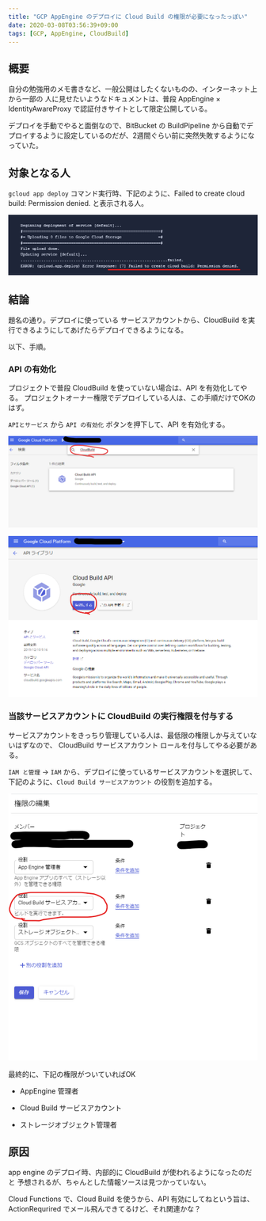 ```yaml
---
title: "GCP AppEngine のデプロイに Cloud Build の権限が必要になったっぽい"
date: 2020-03-08T03:56:39+09:00
tags: [GCP, AppEngine, CloudBuild]
---
```


## 概要
自分の勉強用のメモ書きなど、一般公開はしたくないものの、インターネット上から一部の
人に見せたいようなドキュメントは、普段 AppEngine × IdentityAwareProxy で認証付きサイトとして限定公開している。

デプロイを手動でやると面倒なので、BitBucket の BuildPipeline から自動でデプロイするように設定しているのだが、2週間ぐらい前に突然失敗するようになっていた。

## 対象となる人
`gcloud app deploy` コマンド実行時、下記のように、Failed to create cloud build: Permission denied. と表示される人。

![Error](./images/error.png)

## 結論
題名の通り。デプロイに使っている サービスアカウントから、CloudBuild を実行できるようにしてあげたらデプロイできるようになる。

以下、手順。

### API の有効化
プロジェクトで普段 CloudBuild を使っていない場合は、API を有効化してやる。
プロジェクトオーナー権限でデプロイしている人は、この手順だけでOKのはず。

`APIとサービス` から `API の有効化` ボタンを押下して、API を有効化する。

![API](./images/capture1.png)

![キャプチャ](./images/capture2.png)

### 当該サービスアカウントに CloudBuild の実行権限を付与する
サービスアカウントをきっちり管理している人は、最低限の権限しか与えていないはずなので、
CloudBuild サービスアカウント ロールを付与してやる必要がある。

`IAM と管理` -> `IAM` から、デプロイに使っているサービスアカウントを選択して、
下記のように、`Cloud Build サービスアカウント` の役割を追加する。

![IAM](./images/capture3.png)

最終的に、下記の権限がついていればOK

- AppEngine 管理者

- Cloud Build サービスアカウント

- ストレージオブジェクト管理者

## 原因
app engine のデプロイ時、内部的に CloudBuild が使われるようになったのだと
予想されるが、ちゃんとした情報ソースは見つかっていない。

Cloud Functions で、Cloud Build を使うから、API 有効にしてねという旨は、ActionRequrired でメール飛んできてるけど、それ関連かな？
